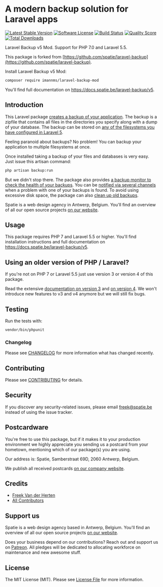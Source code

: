 # A modern backup solution for Laravel apps

[![Latest Stable Version](https://poser.pugx.org/imannms/laravel-backup-mod/v/stable?format=flat-square)](https://packagist.org/packages/imannms/laravel-backup-mod)
[![Software License](https://img.shields.io/badge/license-MIT-brightgreen.svg?style=flat-square)](LICENSE.md)
[![Build Status](https://img.shields.io/travis/imannms/laravel-backup-mod/master.svg?style=flat-square)](https://travis-ci.org/imannms/laravel-backup-mod)
[![Quality Score](https://img.shields.io/scrutinizer/g/imannms/laravel-backup-mod.svg?style=flat-square)](https://scrutinizer-ci.com/g/imannms/laravel-backup-mod)
[![Total Downloads](https://img.shields.io/packagist/dt/imannms/laravel-backup-mod.svg?style=flat-square)](https://packagist.org/packages/imannms/laravel-backup-mod)

Laravel Backup v5 Mod. Support for PHP 7.0 and Laravel 5.5.

This package is forked from [https://github.com/spatie/laravel-backup](https://github.com/spatie/laravel-backup).

Install Laravel Backup v5 Mod:
``` bash
composer require imannms/laravel-backup-mod
```

You'll find full documentation on https://docs.spatie.be/laravel-backup/v5.

## Introduction
This Laravel package [creates a backup of your application](https://docs.spatie.be/laravel-backup/v5/taking-backups/overview). The backup is a zipfile that contains all files in the directories you specify along with a dump of your database. The backup can be stored on [any of the filesystems you have configured in Laravel 5](http://laravel.com/docs/filesystem).

Feeling paranoid about backups? No problem! You can backup your application to multiple filesystems at once.

Once installed taking a backup of your files and databases is very easy. Just issue this artisan command:

``` bash
php artisan backup:run
```

But we didn't stop there. The package also provides [a backup monitor to check the health of your backups](https://docs.spatie.be/laravel-backup/v5/monitoring-the-health-of-all-backups/overview). You can be [notified via several channels](https://docs.spatie.be/laravel-backup/v5/sending-notifications/overview) when a problem with one of your backups is found.
To avoid using excessive disk space, the package can also [clean up old backups](https://docs.spatie.be/laravel-backup/v5/cleaning-up-old-backups/overview).

Spatie is a web design agency in Antwerp, Belgium. You'll find an overview of all our open source projects [on our website](https://spatie.be/opensource).

## Usage

This package requires PHP 7 and Laravel 5.5 or higher. You'll find installation instructions and full documentation on https://docs.spatie.be/laravel-backup/v5.

## Using an older version of PHP / Laravel?

If you're not on PHP 7 or Laravel 5.5 just use version 3 or version 4 of this package. 

Read the extensive [documentation on version 3](https://docs.spatie.be/laravel-backup/v3) and [on version 4](https://docs.spatie.be/laravel-backup/v4). We won't introduce new features to v3 and v4 anymore but we will still fix bugs.

## Testing

Run the tests with:

``` bash
vendor/bin/phpunit
```

### Changelog

Please see [CHANGELOG](CHANGELOG.md) for more information what has changed recently.

## Contributing

Please see [CONTRIBUTING](CONTRIBUTING.md) for details.

## Security

If you discover any security-related issues, please email freek@spatie.be instead of using the issue tracker.

## Postcardware

You're free to use this package, but if it makes it to your production environment we highly appreciate you sending us a postcard from your hometown, mentioning which of our package(s) you are using.

Our address is: Spatie, Samberstraat 69D, 2060 Antwerp, Belgium.

We publish all received postcards [on our company website](https://spatie.be/en/opensource/postcards).

## Credits

- [Freek Van der Herten](https://github.com/freekmurze)
- [All Contributors](../../contributors)

## Support us

Spatie is a web design agency based in Antwerp, Belgium. You'll find an overview of all our open source projects [on our website](https://spatie.be/opensource).

Does your business depend on our contributions? Reach out and support us on [Patreon](https://www.patreon.com/spatie). 
All pledges will be dedicated to allocating workforce on maintenance and new awesome stuff.

## License

The MIT License (MIT). Please see [License File](LICENSE.md) for more information.
